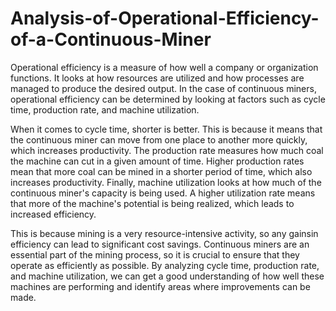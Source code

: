 # Analysis-of-Operational-Efficiency-of-a-Continuous-Miner
Operational efficiency is a measure of how well a company or organization functions. It 
looks at how resources are utilized and how processes are managed to produce the desired 
output. In the case of continuous miners, operational efficiency can be determined by looking 
at factors such as cycle time, production rate, and machine utilization.

When it comes to cycle time, shorter is better. This is because it means that the continuous
miner can move from one place to another more quickly, which increases productivity. The
production rate measures how much coal the machine can cut in a given amount of time. 
Higher production rates mean that more coal can be mined in a shorter period of time, which 
also increases productivity. Finally, machine utilization looks at how much of the continuous 
miner's capacity is being used. A higher utilization rate means that more of the machine's 
potential is being realized, which leads to increased efficiency. 

This is because mining is a very resource-intensive activity, so any gainsin efficiency can lead 
to significant cost savings. Continuous miners are an essential part of the mining process, so it 
is crucial to ensure that they operate as efficiently as possible. By analyzing cycle time,
production rate, and machine utilization, we can get a good understanding of how well these
machines are performing and identify areas where improvements can be made.
